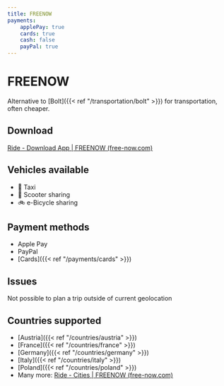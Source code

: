 ```yaml
---
title: FREENOW
payments:
    applePay: true
    cards: true
    cash: false
    payPal: true
---
```


# FREENOW
Alternative to [Bolt]({{< ref "/transportation/bolt" >}}) for transportation, often cheaper.

## Download
[Ride - Download App | FREENOW (free-now.com)](https://www.free-now.com/uk/ride/download-app/)

## Vehicles available
- 🚕 Taxi
- 🛴 Scooter sharing
- 🚲 e-Bicycle sharing
## Payment methods
- Apple Pay
- PayPal
- [Cards]({{< ref "/payments/cards" >}})

## Issues
Not possible to plan a trip outside of current geolocation

## Countries supported
- [Austria]({{< ref "/countries/austria" >}})
- [France]({{< ref "/countries/france" >}})
- [Germany]({{< ref "/countries/germany" >}})
- [Italy]({{< ref "/countries/italy" >}})
- [Poland]({{< ref "/countries/poland" >}})
- Many more: [Ride - Cities | FREENOW (free-now.com)](https://www.free-now.com/uk/cities/)
